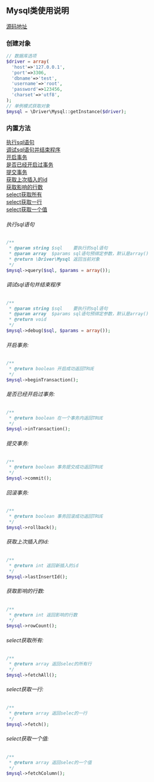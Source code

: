 ## Mysql类使用说明
[源码地址](https://github.com/enychen/yaf-framework/blob/master/app/library/Driver/Mysql.php)

### 创建对象
```php
// 数据库选项
$driver = array(
  'host'=>'127.0.0.1',
  'port'=>3306,
  'dbname'=>'test',
  'username'=>'root',
  'password'=>123456,
  'charset'=>'utf8',
);
// 单例模式获取对象
$mysql = \Driver\Mysql::getInstance($driver);
```

### 内置方法
[执行sql语句](https://github.com/enychen/yaf-framework/blob/master/doc/Driver/Mysql.md#执行sql语句)  
[调试sql语句并结束程序](https://github.com/enychen/yaf-framework/blob/master/doc/Driver/Mysql.md#调试sql语句并结束程序)  
[开启事务](https://github.com/enychen/yaf-framework/blob/master/doc/Driver/Mysql.md#开启事务)  
[是否已经开启过事务](https://github.com/enychen/yaf-framework/blob/master/doc/Driver/Mysql.md#是否已经开启过事务)  
[提交事务](https://github.com/enychen/yaf-framework/blob/master/doc/Driver/Mysql.md#提交事务)  
[获取上次插入的id](https://github.com/enychen/yaf-framework/blob/master/doc/Driver/Mysql.md#获取上次插入的id)  
[获取影响的行数](https://github.com/enychen/yaf-framework/blob/master/doc/Driver/Mysql.md#获取影响的行数)  
[select获取所有](https://github.com/enychen/yaf-framework/blob/master/doc/Driver/Mysql.md#select获取所有)  
[select获取一行](https://github.com/enychen/yaf-framework/blob/master/doc/Driver/Mysql.md#select获取一行)  
[select获取一个值](https://github.com/enychen/yaf-framework/blob/master/doc/Driver/Mysql.md#select获取一个值)  


###### 执行sql语句
```php
/**
 * @param string $sql    要执行的sql语句
 * @param array  $params sql语句预绑定参数，默认是array()
 * @return \Driver\Mysql 返回当前对象
 */
$mysql->query($sql, $params = array());
```
###### 调试sql语句并结束程序
```php
/**
 * @param string $sql    要执行的sql语句
 * @param array  $params sql语句预绑定参数，默认是array()
 * @return void
 */
$mysql->debug($sql, $params = array());
```
###### 开启事务:
```php
/**
 * @return boolean 开启成功返回TRUE
 */
$mysql->beginTransaction();
```
###### 是否已经开启过事务:
```php
/**
 * @return boolean 在一个事务内返回TRUE
 */
$mysql->inTransaction();
```
###### 提交事务:
```php
/**
 * @return boolean 事务提交成功返回TRUE
 */
$mysql->commit();
```
###### 回滚事务:
```php
/**
 * @return boolean 事务回滚成功返回TRUE
 */
$mysql->rollback();
```
###### 获取上次插入的id:
```php
/**
 * @return int 返回新插入的id
 */
$mysql->lastInsertId();
```
###### 获取影响的行数:
```php
/**
 * @return int 返回影响的行数
 */
$mysql->rowCount();
```
###### select获取所有:
```php
/**
 * @return array 返回selec的所有行
 */
$mysql->fetchAll();
```
###### select获取一行:
```php
/**
 * @return array 返回selec的一行
 */
$mysql->fetch();
```
###### select获取一个值:
```php
/**
 * @return array 返回selec的一个值
 */
$mysql->fetchColumn();
```
